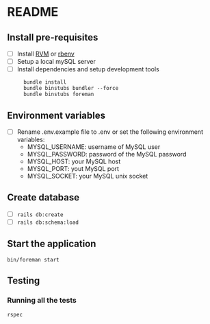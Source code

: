 # README

## Install pre-requisites
- [ ] Install [RVM](https://rvm.io/) or [rbenv](https://github.com/rbenv/rbenv)
- [ ] Setup a local mySQL server
- [ ] Install dependencies and setup development tools
  ```
    bundle install
    bundle binstubs bundler --force
    bundle binstubs foreman
  ```

## Environment variables
- [ ] Rename .env.example file to .env or set the following environment variables:
    - MYSQL_USERNAME: username of MySQL user
    - MYSQL_PASSWORD: password of the MySQL password
    - MYSQL_HOST: your MySQL host
    - MYSQL_PORT: yout MySQL port
    - MYSQL_SOCKET: your MySQL unix socket

## Create database 
- [ ] `rails db:create`
- [ ] `rails db:schema:load`

## Start the application
```
bin/foreman start
```

## Testing

### Running all the tests
```
rspec
``` 
